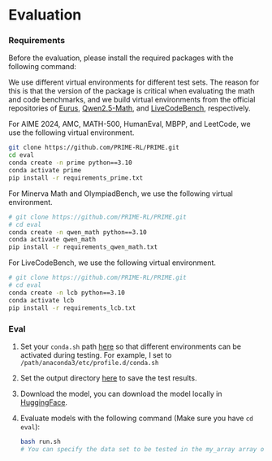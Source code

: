 # Evaluation

### Requirements

Before the evaluation, please install the required packages with the following command:

We use different virtual environments for different test sets. The reason for this is that the version of the package is critical when evaluating the math and code benchmarks, and we build virtual environments from the official repositories of [Eurus](https://github.com/OpenBMB/Eurus), [Qwen2.5-Math](https://github.com/QwenLM/Qwen2.5-Math), and [LiveCodeBench](https://github.com/LiveCodeBench/LiveCodeBench), respectively.

For AIME 2024, AMC, MATH-500, HumanEval, MBPP, and LeetCode, we use the following virtual environment.

```bash
git clone https://github.com/PRIME-RL/PRIME.git
cd eval
conda create -n prime python==3.10
conda activate prime
pip install -r requirements_prime.txt
```

For Minerva Math and OlympiadBench, we use the following virtual environment.

```bash
# git clone https://github.com/PRIME-RL/PRIME.git
# cd eval
conda create -n qwen_math python==3.10
conda activate qwen_math
pip install -r requirements_qwen_math.txt
```

For LiveCodeBench, we use the following virtual environment.

```bash
# git clone https://github.com/PRIME-RL/PRIME.git
# cd eval
conda create -n lcb python==3.10
conda activate lcb
pip install -r requirements_lcb.txt
```

### Eval

1. Set your `conda.sh` path [here]() so that different environments can be activated during testing. For example, I set to `/path/anaconda3/etc/profile.d/conda.sh`

2. Set the output directory [here]() to save the test results.

3. Download the model, you can download the model locally in [HuggingFace](https://huggingface.co/PRIME-RL).

4. Evaluate models with the following command (Make sure you have `cd eval`):

   ```bash
   bash run.sh
   # You can specify the data set to be tested in the my_array array of the script.
   ```